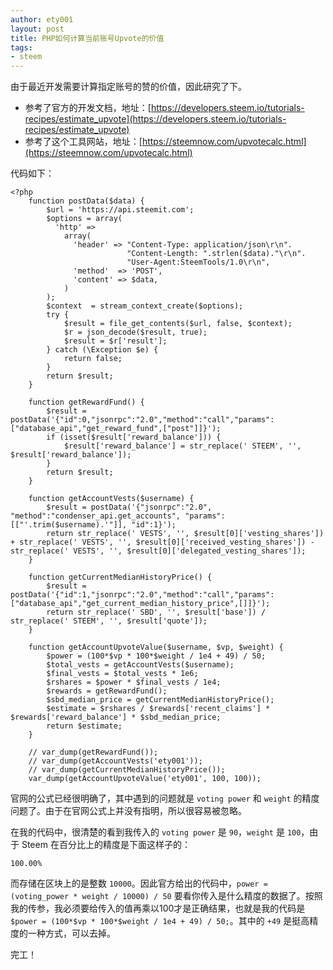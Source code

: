 ```yaml
---
author: ety001
layout: post
title: PHP如何计算当前账号Upvote的价值
tags:
- steem
---
```


由于最近开发需要计算指定账号的赞的价值，因此研究了下。

* 参考了官方的开发文档，地址：[https://developers.steem.io/tutorials-recipes/estimate_upvote](https://developers.steem.io/tutorials-recipes/estimate_upvote)
* 参考了这个工具网站，地址：[https://steemnow.com/upvotecalc.html](https://steemnow.com/upvotecalc.html)

代码如下：

```
<?php
    function postData($data) {
        $url = 'https://api.steemit.com';
        $options = array(
          'http' =>
            array(
              'header' => "Content-Type: application/json\r\n".
                          "Content-Length: ".strlen($data)."\r\n".
                          "User-Agent:SteemTools/1.0\r\n",
              'method'  => 'POST',
              'content' => $data,
            )
        );
        $context  = stream_context_create($options);
        try {
            $result = file_get_contents($url, false, $context);
            $r = json_decode($result, true);
            $result = $r['result'];
        } catch (\Exception $e) {
            return false;
        }
        return $result;
    }

    function getRewardFund() {
        $result = postData('{"id":0,"jsonrpc":"2.0","method":"call","params":["database_api","get_reward_fund",["post"]]}');
        if (isset($result['reward_balance'])) {
            $result['reward_balance'] = str_replace(' STEEM', '', $result['reward_balance']);
        }
        return $result;
    }

    function getAccountVests($username) {
        $result = postData('{"jsonrpc":"2.0", "method":"condenser_api.get_accounts", "params":[["'.trim($username).'"]], "id":1}');
        return str_replace(' VESTS', '', $result[0]['vesting_shares']) + str_replace(' VESTS', '', $result[0]['received_vesting_shares']) - str_replace(' VESTS', '', $result[0]['delegated_vesting_shares']);
    }

    function getCurrentMedianHistoryPrice() {
        $result = postData('{"id":1,"jsonrpc":"2.0","method":"call","params":["database_api","get_current_median_history_price",[]]}');
        return str_replace(' SBD', '', $result['base']) / str_replace(' STEEM', '', $result['quote']);
    }

    function getAccountUpvoteValue($username, $vp, $weight) {
        $power = (100*$vp * 100*$weight / 1e4 + 49) / 50;
        $total_vests = getAccountVests($username);
        $final_vests = $total_vests * 1e6;
        $rshares = $power * $final_vests / 1e4;
        $rewards = getRewardFund();
        $sbd_median_price = getCurrentMedianHistoryPrice();
        $estimate = $rshares / $rewards['recent_claims'] * $rewards['reward_balance'] * $sbd_median_price;
        return $estimate;
    }

    // var_dump(getRewardFund());
    // var_dump(getAccountVests('ety001'));
    // var_dump(getCurrentMedianHistoryPrice());
    var_dump(getAccountUpvoteValue('ety001', 100, 100));
```

官网的公式已经很明确了，其中遇到的问题就是 `voting power` 和 `weight` 的精度问题了。由于在官网公式上并没有指明，所以很容易被忽略。

在我的代码中，很清楚的看到我传入的 `voting power` 是 `90`，`weight` 是 `100`，由于 Steem 在百分比上的精度是下面这样子的：

```
100.00%
```

而存储在区块上的是整数 `10000`。因此官方给出的代码中，`power = (voting_power * weight / 10000) / 50` 要看你传入是什么精度的数据了。按照我的传参，我必须要给传入的值再乘以100才是正确结果，也就是我的代码是 `$power = (100*$vp * 100*$weight / 1e4 + 49) / 50;`。其中的 `+49` 是挺高精度的一种方式，可以去掉。

完工！